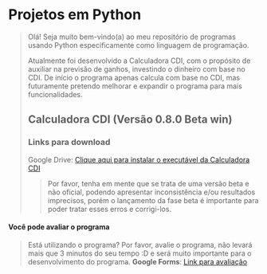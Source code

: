 # Projetos em Python
> Olá! Seja muito bem-vindo(a) ao meu repositório de programas usando Python especificamente como linguagem de programação.
>
> Atualmente foi desenvolvido a Calculadora CDI, com o propósito de auxiliar na previsão de ganhos, investindo o dinheiro com base no CDI. De início o programa apenas calcula com base no CDI, mas futuramente pretendo melhorar e expandir o programa para mais funcionalidades.
>
> ## Calculadora CDI (Versão 0.8.0 Beta win)
> ### Links para download
> Google Drive: [Clique aqui para instalar o executável da Calculadora CDI](https://drive.google.com/file/d/1Xrp-1T25gH6amJPPUGfMVtTTNaFYDpC2/view?usp=sharing)
>> Por favor, tenha em mente que se trata de uma versão beta e não oficial, podendo apresentar inconsistência e/ou resultados imprecisos, porém o lançamento da fase beta é importante para poder tratar esses erros e corrigi-los.

#### Você pode avaliar o programa
> Está utilizando o programa? Por favor, avalie o programa, não levará mais que 3 minutos do seu tempo :D e será muito importante para o desenvolvimento do programa.
> **Google Forms**: [Link para avaliação](https://forms.gle/weTEMRAJssaVnG6k8)